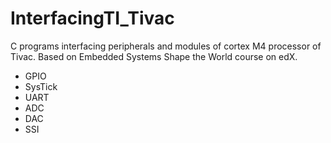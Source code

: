 # InterfacingTI_Tivac
C programs interfacing peripherals and modules of cortex M4 processor of Tivac.
Based on Embedded Systems Shape the World course on edX.
* GPIO
* SysTick
* UART
* ADC
* DAC
* SSI

